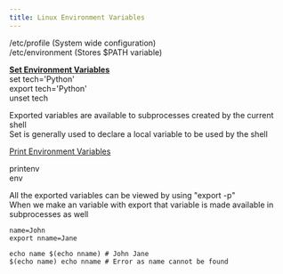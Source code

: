 ```yaml
---
title: Linux Environment Variables
---
```


/etc/profile (System wide configuration)  
/etc/environment (Stores $PATH variable)

**<u>Set Environment Variables</u>**  
set tech='Python'  
export tech='Python'  
unset tech

Exported variables are available to subprocesses created by the current shell  
Set is generally used to declare a local variable to be used by the shell

<u>Print Environment Variables</u>
  
printenv  
env

All the exported variables can be viewed by using "export -p"  
When we make an variable with export that variable is made available in subprocesses as well

````shell
name=John
export nname=Jane

echo name $(echo nname) # John Jane
$(echo name) echo nname # Error as name cannot be found
````